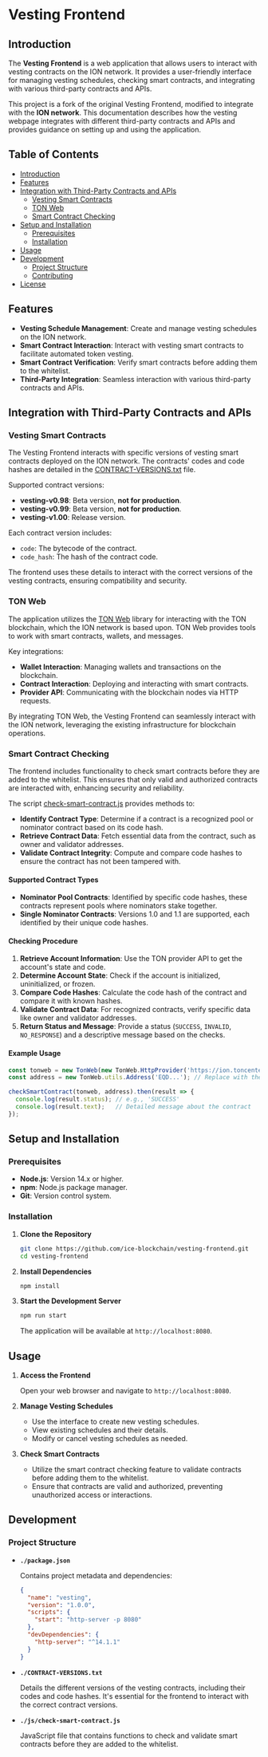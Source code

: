 # Vesting Frontend

## Introduction

The **Vesting Frontend** is a web application that allows users to interact with vesting contracts on the ION network. It provides a user-friendly interface for managing vesting schedules, checking smart contracts, and integrating with various third-party contracts and APIs.

This project is a fork of the original Vesting Frontend, modified to integrate with the **ION network**. This documentation describes how the vesting webpage integrates with different third-party contracts and APIs and provides guidance on setting up and using the application.

## Table of Contents

- [Introduction](#introduction)
- [Features](#features)
- [Integration with Third-Party Contracts and APIs](#integration-with-third-party-contracts-and-apis)
    - [Vesting Smart Contracts](#vesting-smart-contracts)
    - [TON Web](#ton-web)
    - [Smart Contract Checking](#smart-contract-checking)
- [Setup and Installation](#setup-and-installation)
    - [Prerequisites](#prerequisites)
    - [Installation](#installation)
- [Usage](#usage)
- [Development](#development)
    - [Project Structure](#project-structure)
    - [Contributing](#contributing)
- [License](#license)

## Features

- **Vesting Schedule Management**: Create and manage vesting schedules on the ION network.
- **Smart Contract Interaction**: Interact with vesting smart contracts to facilitate automated token vesting.
- **Smart Contract Verification**: Verify smart contracts before adding them to the whitelist.
- **Third-Party Integration**: Seamless interaction with various third-party contracts and APIs.

## Integration with Third-Party Contracts and APIs

### Vesting Smart Contracts

The Vesting Frontend interacts with specific versions of vesting smart contracts deployed on the ION network. The contracts' codes and code hashes are detailed in the [CONTRACT-VERSIONS.txt](./CONTRACT-VERSIONS.txt) file.

Supported contract versions:

- **vesting-v0.98**: Beta version, **not for production**.
- **vesting-v0.99**: Beta version, **not for production**.
- **vesting-v1.00**: Release version.

Each contract version includes:

- `code`: The bytecode of the contract.
- `code_hash`: The hash of the contract code.

The frontend uses these details to interact with the correct versions of the vesting contracts, ensuring compatibility and security.

### TON Web

The application utilizes the [TON Web](https://github.com/toncenter/tonweb) library for interacting with the TON blockchain, which the ION network is based upon. TON Web provides tools to work with smart contracts, wallets, and messages.

Key integrations:

- **Wallet Interaction**: Managing wallets and transactions on the blockchain.
- **Contract Interaction**: Deploying and interacting with smart contracts.
- **Provider API**: Communicating with the blockchain nodes via HTTP requests.

By integrating TON Web, the Vesting Frontend can seamlessly interact with the ION network, leveraging the existing infrastructure for blockchain operations.

### Smart Contract Checking

The frontend includes functionality to check smart contracts before they are added to the whitelist. This ensures that only valid and authorized contracts are interacted with, enhancing security and reliability.

The script [check-smart-contract.js](./js/check-smart-contract.js) provides methods to:

- **Identify Contract Type**: Determine if a contract is a recognized pool or nominator contract based on its code hash.
- **Retrieve Contract Data**: Fetch essential data from the contract, such as owner and validator addresses.
- **Validate Contract Integrity**: Compute and compare code hashes to ensure the contract has not been tampered with.

#### Supported Contract Types

- **Nominator Pool Contracts**: Identified by specific code hashes, these contracts represent pools where nominators stake together.
- **Single Nominator Contracts**: Versions 1.0 and 1.1 are supported, each identified by their unique code hashes.

#### Checking Procedure

1. **Retrieve Account Information**: Use the TON provider API to get the account's state and code.
2. **Determine Account State**: Check if the account is initialized, uninitialized, or frozen.
3. **Compare Code Hashes**: Calculate the code hash of the contract and compare it with known hashes.
4. **Validate Contract Data**: For recognized contracts, verify specific data like owner and validator addresses.
5. **Return Status and Message**: Provide a status (`SUCCESS`, `INVALID`, `NO_RESPONSE`) and a descriptive message based on the checks.

#### Example Usage

```javascript
const tonweb = new TonWeb(new TonWeb.HttpProvider('https://ion.toncenter.com/api/v2/jsonRPC'));
const address = new TonWeb.utils.Address('EQD...'); // Replace with the actual address

checkSmartContract(tonweb, address).then(result => {
  console.log(result.status); // e.g., 'SUCCESS'
  console.log(result.text);   // Detailed message about the contract
});
```

## Setup and Installation

### Prerequisites

- **Node.js**: Version 14.x or higher.
- **npm**: Node.js package manager.
- **Git**: Version control system.

### Installation

1. **Clone the Repository**

   ```bash
   git clone https://github.com/ice-blockchain/vesting-frontend.git
   cd vesting-frontend
   ```

2. **Install Dependencies**

   ```bash
   npm install
   ```

3. **Start the Development Server**

   ```bash
   npm run start
   ```

   The application will be available at `http://localhost:8080`.

## Usage

1. **Access the Frontend**

   Open your web browser and navigate to `http://localhost:8080`.

2. **Manage Vesting Schedules**

    - Use the interface to create new vesting schedules.
    - View existing schedules and their details.
    - Modify or cancel vesting schedules as needed.

3. **Check Smart Contracts**

    - Utilize the smart contract checking feature to validate contracts before adding them to the whitelist.
    - Ensure that contracts are valid and authorized, preventing unauthorized access or interactions.

## Development

### Project Structure

- **`./package.json`**

  Contains project metadata and dependencies:

  ```json
  {
    "name": "vesting",
    "version": "1.0.0",
    "scripts": {
      "start": "http-server -p 8080"
    },
    "devDependencies": {
      "http-server": "^14.1.1"
    }
  }
  ```

- **`./CONTRACT-VERSIONS.txt`**

  Details the different versions of the vesting contracts, including their codes and code hashes. It's essential for the frontend to interact with the correct contract versions.

- **`./js/check-smart-contract.js`**

  JavaScript file that contains functions to check and validate smart contracts before they are added to the whitelist.

